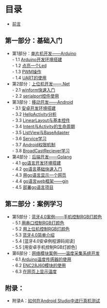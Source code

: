 # 目录
- [前言](preface.md)  

## 第一部分：基础入门
- 第1部分：[单片机开发——Arduino](1.0.md)  
        - 1.1 [Arduino开发环境搭建](1.1.md)  
        - 1.2 [点亮一个Led](1.2.md)  
        - 1.3 [PWM操作](1.3.md)  
        - 1.4 [UART的使用](1.4.md)  
- 第2部分：[上位机开发——.Net](2.0.md)  
        - 2.1 [winform快速入门](2.1.md)  
        - 2.2 [serialport控件使用](2.2.md)  
- 第3部分：[移动开发——Android](3.0.md)  
        - 3.1 [安卓开发环境搭建](3.1.md)  
        - 3.2 [HelloActivity分析](3.2.md)  
        - 3.3 [LinearLayout与基本控件](3.3.md)  
        - 3.4 [Intent与Activity的生命周期](3.4.md)  
        - 3.5 [ListView与BaseAdapter](3.5.md)  
        - 3.6 [Service学习](3.6.md)  
        - 3.7 [Android权限机制](3.7.md)  
        - 3.8 [BroadCastReciever学习](3.8.md)  
- 第4部分：[后端开发——Golang](5.0.md)  
        - 4.1 [go语言开发环境搭建](5.1.md)  
        - 4.2 [go语言基础快速入门](5.2.md)  
        - 4.3 [用go语言显示一个网页](5.3.md)  
        - 4.4 [go语言web框架——gin](5.4.md)  
        - 4.5 [部署go语言项目](5.5.md)  

## 第二部分：案例学习
- 第5部分：[蓝牙4.0案例——手机控制RGB灯颜色](6.0.md)  
        - 5.1 [用串口控制RGB灯颜色](6.1.md)  
        - 5.2 [用上位机控制RGB灯颜色](6.2.md)  
        - 5.3 [蓝牙4.0简单介绍](6.3.md)  
        - 5.4 [蓝牙4.0安卓例程源码阅读]  
        - 5.5 [用安卓手机控制RGB灯颜色]  
- 第6部分：[网络模块案例——温度采集系统开发](7.0.md)  
        - 6.1 [Arduino温度传感器的使用](7.1.md)  
        - 6.2 [ENC28J60模块的使用](7.2.md)  
        - 6.3 [在网页上显示温度](7.3.md)  

## 附录：
- 附录A：[如何在Android Studio中进行真机测试](appendixA.md)  
